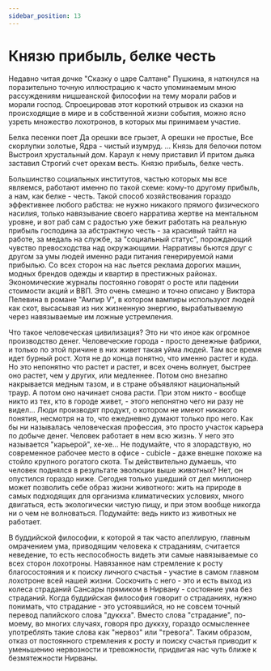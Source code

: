 ```yaml
---
sidebar_position: 13
---
```


# Князю прибыль, белке честь

Недавно читая дочке "Сказку о царе Салтане" Пушкина, я наткнулся на поразительно точную иллюстрацию к часто упоминаемым мною рассуждениям ницшеанской философии на тему морали рабов и морали господ. Спроецировав этот короткий отрывок из сказки на происходящие в мире и в собственной жизни события, можно ясно узреть множество лохотронов, в которых мы принимаем участие.

Белка песенки поет
Да орешки все грызет,
А орешки не простые,
Все скорлупки золотые,
Ядра - чистый изумруд.
...
Князь для белочки потом
Выстроил хрустальный дом.
Караул к нему приставил
И притом дьяка заставил
Строгий счет орехам весть.
Князю прибыль, белке честь.

Большинство социальных институтов, частью которых мы все являемся, работают именно по такой схеме: кому-то другому прибыль, а нам, как белке - честь. Такой способ хозяйствования гораздо эффективнее любого рабства: не нужно никакого прямого физического насилия, только навязывание своего нарратива жертве на ментальном уровне, и вот раб сам с радостью уже бежит работать на реальную прибыль господина за абстрактную честь - за красивый тайтл на работе, за медаль на службе, за "социальный статус", порождающий чувство превосходства над окружающими. Нарративы бьются друг с другом за умы людей именно ради питания генерируемой нами прибылью. Со всех сторон на нас льется реклама дорогих машин, модных брендов одежды и квартир в престижных районах. Экономические журналы постоянно говорят о росте или падении стоимости акций и ВВП. Это очень смешно и точно описано у Виктора Пелевина в романе "Ампир V", в котором вампиры используют людей как скот, высасывая из них жизненную энергию, вырабатываемую через навязываемые им ложные устремления.

Что такое человеческая цивилизация? Это ни что иное как огромное производство денег. Человеческие города - просто денежные фабрики, и только по этой причине в них живет такая уйма людей. Там все время идет бурный рост. Хотя не до конца понятно, что именно растет и куда. Но это непонятно что растет и растет, и всех очень волнует, быстрее оно растет, чем у других, или медленнее. Потом оно внезапно накрывается медным тазом, и в стране объявляют национальный траур. А потом оно начинает снова расти. При этом никто - вообще никто из тех, кто в городе живет, - этого непонятно чего ни разу не видел… Люди производят продукт, о котором не имеют никакого понятия, несмотря на то, что ежедневно думают только про него. Как бы ни называлась человеческая профессия, это просто участок карьера по добыче денег. Человек работает в нем всю жизнь. У него это называется "карьерой", хе-хе… Не подумайте, что я злорадствую, но современное рабочее место в офисе - cubicle - даже внешне похоже на стойло крупного рогатого скота. Ты действительно думаешь, что человек поднялся в результате эволюции выше животных? Нет, он опустился гораздо ниже. Сегодня только ушедший от дел миллионер может позволить себе образ жизни животного: жить на природе в самых подходящих для организма климатических условиях, много двигаться, есть экологически чистую пищу, и при этом вообще никогда ни о чем не волноваться. Подумайте: ведь никто из животных не работает.

В буддийской философии, к которой я так часто апеллирую, главным омрачением ума, приводящим человека к страданиям, считается неведение, то есть неспособность видеть эти самые навязываемые со всех сторон лохотроны. Навязанное нам стремление к росту благосостояния и к поиску личного счастья - участие в самом главном лохотроне всей нашей жизни. Соскочить с него - это и есть выход из колеса страданий Сансары прямиком в Нирвану - состояние ума без страданий. Когда буддийская философия говорит о страданиях, нужно понимать, что страдание - это устоявшийся, но не совсем точный перевод палийского слова "дуккха". Вместо слова "страдание", по-моему, во многих случаях, говоря про дуккху, гораздо осмысленнее употреблять такие слова как "нервоз" или "тревога". Таким образом, отказ от постоянного стремления к росту и поиску счастья приводит к уменьшению нервозности и тревожности, придвигая нас чуть ближе к безмятежности Нирваны.
